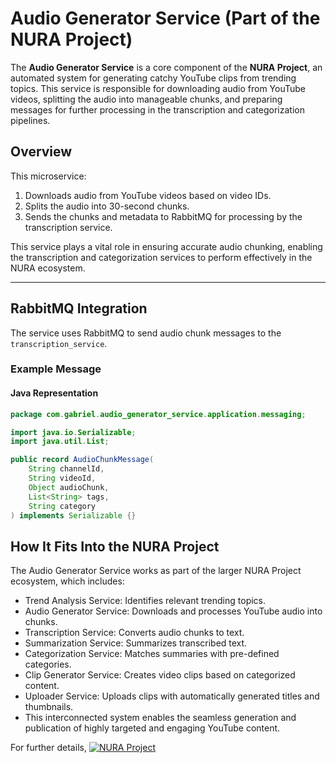 # Audio Generator Service (Part of the NURA Project)

The **Audio Generator Service** is a core component of the **NURA Project**, an automated system for generating catchy YouTube clips from trending topics. This service is responsible for downloading audio from YouTube videos, splitting the audio into manageable chunks, and preparing messages for further processing in the transcription and categorization pipelines.

## Overview

This microservice:

1. Downloads audio from YouTube videos based on video IDs.
2. Splits the audio into 30-second chunks.
3. Sends the chunks and metadata to RabbitMQ for processing by the transcription service.

This service plays a vital role in ensuring accurate audio chunking, enabling the transcription and categorization services to perform effectively in the NURA ecosystem.

---

## RabbitMQ Integration

The service uses RabbitMQ to send audio chunk messages to the `transcription_service`.

### Example Message

#### Java Representation
```java
package com.gabriel.audio_generator_service.application.messaging;

import java.io.Serializable;
import java.util.List;

public record AudioChunkMessage(
    String channelId, 
    String videoId, 
    Object audioChunk, 
    List<String> tags, 
    String category
) implements Serializable {}
```

## How It Fits Into the NURA Project

The Audio Generator Service works as part of the larger NURA Project ecosystem, which includes:

- Trend Analysis Service: Identifies relevant trending topics.
- Audio Generator Service: Downloads and processes YouTube audio into chunks.
- Transcription Service: Converts audio chunks to text.
- Summarization Service: Summarizes transcribed text.
- Categorization Service: Matches summaries with pre-defined categories.
- Clip Generator Service: Creates video clips based on categorized content.
- Uploader Service: Uploads clips with automatically generated titles and thumbnails.
- This interconnected system enables the seamless generation and publication of highly targeted and engaging YouTube content.

For further details, [![NURA Project](https://img.shields.io/badge/NURA-Project-blue.svg)](https://github.com/gabriel-dears/nura)

